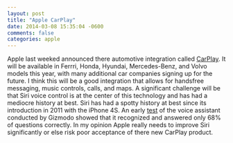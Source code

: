 ```yaml
---
layout: post
title: "Apple CarPlay"
date: 2014-03-08 15:35:04 -0600
comments: false
categories: apple
---
```


Apple last weeked announced there automotive integration called [CarPlay](https://www.apple.com/ios/carplay/). It will be available in Ferrri, Honda, Hyundai, Mercedes-Benz, and Volvo models this year, with many additional car companies signing up for the future. I think this will be a good integration that allows for handsfree messaging, music controls, calls, and maps. A significant challenge will be that Siri voice control is at the center of this technology and has had a mediocre history at best. Siri has had a spotty history at best since its introduction in 2011 with the iPhone 4S. An early [test](http://gizmodo.com/5922332/google-search-beats-the-crap-out-of-siri-in-1600-question-test) of the voice assistant conducted by Gizmodo showed that it recognized and answered only 68% of questions correctly. In my opinion Apple really needs to improve Siri significantly or else risk poor acceptance of there new CarPlay product.